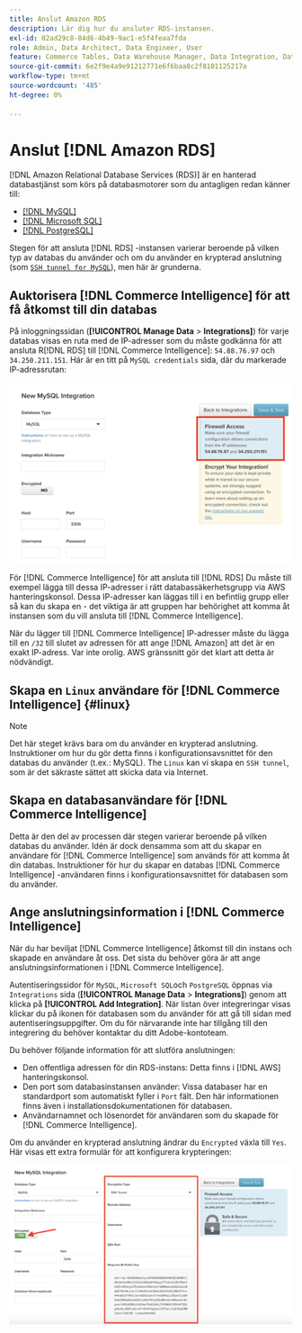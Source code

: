 ```yaml
---
title: Anslut Amazon RDS
description: Lär dig hur du ansluter RDS-instansen.
exl-id: 02ad29c8-84d6-4b49-9ac1-e5f4feaa7fda
role: Admin, Data Architect, Data Engineer, User
feature: Commerce Tables, Data Warehouse Manager, Data Integration, Data Import/Export
source-git-commit: 6e2f9e4a9e91212771e6f6baa8c2f8101125217a
workflow-type: tm+mt
source-wordcount: '485'
ht-degree: 0%

---
```


# Anslut [!DNL Amazon RDS]

[!DNL Amazon Relational Database Services (RDS)] är en hanterad databastjänst som körs på databasmotorer som du antagligen redan känner till:

* [[!DNL MySQL]](../integrations/mysql-via-a-direct-connection.md)
* [[!DNL Microsoft SQL]](../integrations/microsoft-sql-server.md)
* [[!DNL PostgreSQL]](../integrations/postgresql.md)

Stegen för att ansluta [!DNL RDS] -instansen varierar beroende på vilken typ av databas du använder och om du använder en krypterad anslutning (som [`SSH tunnel for MySQL`](../integrations/mysql-via-ssh-tunnel.md)), men här är grunderna.

## Auktorisera [!DNL Commerce Intelligence] för att få åtkomst till din databas

På inloggningssidan (**[!UICONTROL Manage Data** > **Integrations]**) för varje databas visas en ruta med de IP-adresser som du måste godkänna för att ansluta R[!DNL RDS] till [!DNL Commerce Intelligence]: `54.88.76.97` och `34.250.211.151`. Här är en titt på `MySQL credentials` sida, där du markerade IP-adressrutan:

![](../../../assets/RDS_IP.png)

För [!DNL Commerce Intelligence] för att ansluta till [!DNL RDS] Du måste till exempel lägga till dessa IP-adresser i rätt databassäkerhetsgrupp via AWS hanteringskonsol. Dessa IP-adresser kan läggas till i en befintlig grupp eller så kan du skapa en - det viktiga är att gruppen har behörighet att komma åt instansen som du vill ansluta till [!DNL Commerce Intelligence].

När du lägger till [!DNL Commerce Intelligence] IP-adresser måste du lägga till en `/32` till slutet av adressen för att ange [!DNL Amazon] att det är en exakt IP-adress. Var inte orolig. AWS gränssnitt gör det klart att detta är nödvändigt.

## Skapa en `Linux` användare för [!DNL Commerce Intelligence] {#linux}

>[!NOTE]
>
>Det här steget krävs bara om du använder en krypterad anslutning. Instruktioner om hur du gör detta finns i konfigurationsavsnittet för den databas du använder (t.ex.: MySQL). The `Linux` kan vi skapa en `SSH tunnel`, som är det säkraste sättet att skicka data via Internet.

## Skapa en databasanvändare för [!DNL Commerce Intelligence]

Detta är den del av processen där stegen varierar beroende på vilken databas du använder. Idén är dock densamma som att du skapar en användare för [!DNL Commerce Intelligence] som används för att komma åt din databas. Instruktioner för hur du skapar en databas [!DNL Commerce Intelligence] -användaren finns i konfigurationsavsnittet för databasen som du använder.

## Ange anslutningsinformation i [!DNL Commerce Intelligence]

När du har beviljat [!DNL Commerce Intelligence] åtkomst till din instans och skapade en användare åt oss. Det sista du behöver göra är att ange anslutningsinformationen i [!DNL Commerce Intelligence].

Autentiseringssidor för `MySQL`, `Microsoft SQL`och `PostgreSQL` öppnas via `Integrations` sida (**[!UICONTROL Manage Data** > **Integrations]**) genom att klicka på **[!UICONTROL Add Integration]**. När listan över integreringar visas klickar du på ikonen för databasen som du använder för att gå till sidan med autentiseringsuppgifter. Om du för närvarande inte har tillgång till den integrering du behöver kontaktar du ditt Adobe-kontoteam.

Du behöver följande information för att slutföra anslutningen:

* Den offentliga adressen för din RDS-instans: Detta finns i [!DNL AWS] hanteringskonsol.
* Den port som databasinstansen använder: Vissa databaser har en standardport som automatiskt fyller i `Port` fält. Den här informationen finns även i installationsdokumentationen för databasen.
* Användarnamnet och lösenordet för användaren som du skapade för [!DNL Commerce Intelligence].

Om du använder en krypterad anslutning ändrar du `Encrypted` växla till `Yes`. Här visas ett extra formulär för att konfigurera krypteringen:

![](../../../assets/sql-integration-encrypted-yes.png)


